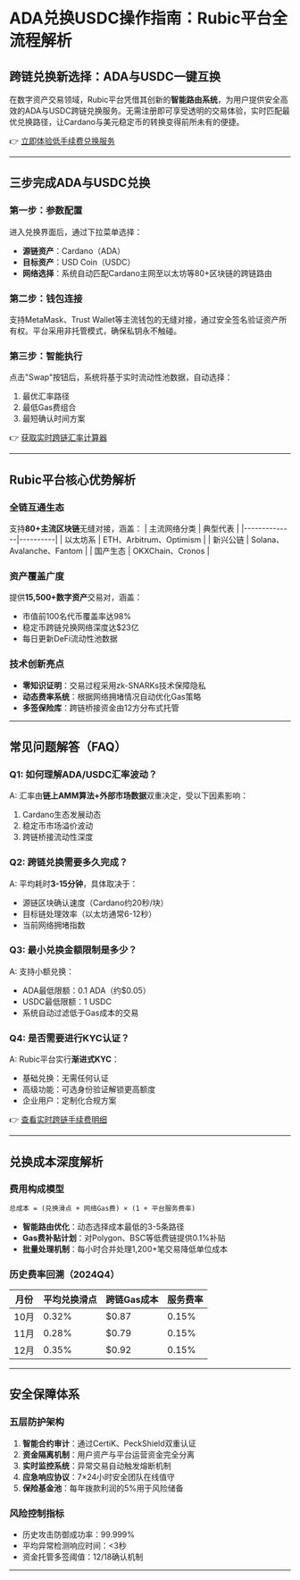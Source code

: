 # ADA兑换USDC操作指南：Rubic平台全流程解析

## 跨链兑换新选择：ADA与USDC一键互换

在数字资产交易领域，Rubic平台凭借其创新的**智能路由系统**，为用户提供安全高效的ADA与USDC跨链兑换服务。无需注册即可享受透明的交易体验，实时匹配最优兑换路径，让Cardano与美元稳定币的转换变得前所未有的便捷。

👉 [立即体验低手续费兑换服务](https://bit.ly/okx_welcome)

---

## 三步完成ADA与USDC兑换

### 第一步：参数配置
进入兑换界面后，通过下拉菜单选择：
- **源链资产**：Cardano（ADA）
- **目标资产**：USD Coin（USDC）
- **网络选择**：系统自动匹配Cardano主网至以太坊等80+区块链的跨链路由

### 第二步：钱包连接
支持MetaMask、Trust Wallet等主流钱包的无缝对接，通过安全签名验证资产所有权。平台采用非托管模式，确保私钥永不触碰。

### 第三步：智能执行
点击"Swap"按钮后，系统将基于实时流动性池数据，自动选择：
1. 最优汇率路径
2. 最低Gas费组合
3. 最短确认时间方案

👉 [获取实时跨链汇率计算器](https://bit.ly/okx_welcome)

---

## Rubic平台核心优势解析

### 全链互通生态
支持**80+主流区块链**无缝对接，涵盖：
| 主流网络分类 | 典型代表 |
|--------------|----------|
| 以太坊系     | ETH、Arbitrum、Optimism |
| 新兴公链     | Solana、Avalanche、Fantom |
| 国产生态     | OKXChain、Cronos |

### 资产覆盖广度
提供**15,500+数字资产**交易对，涵盖：
- 市值前100名代币覆盖率达98%
- 稳定币跨链兑换网络深度达$23亿
- 每日更新DeFi流动性池数据

### 技术创新亮点
- **零知识证明**：交易过程采用zk-SNARKs技术保障隐私
- **动态费率系统**：根据网络拥堵情况自动优化Gas策略
- **多签保险库**：跨链桥接资金由12方分布式托管

---

## 常见问题解答（FAQ）

### Q1: 如何理解ADA/USDC汇率波动？
A: 汇率由**链上AMM算法+外部市场数据**双重决定，受以下因素影响：
1. Cardano生态发展动态
2. 稳定币市场溢价波动
3. 跨链桥接流动性深度

### Q2: 跨链兑换需要多久完成？
A: 平均耗时**3-15分钟**，具体取决于：
- 源链区块确认速度（Cardano约20秒/块）
- 目标链处理效率（以太坊通常6-12秒）
- 当前网络拥堵指数

### Q3: 最小兑换金额限制是多少？
A: 支持小额兑换：
- ADA最低限额：0.1 ADA（约$0.05）
- USDC最低限额：1 USDC
- 系统自动过滤低于Gas成本的交易

### Q4: 是否需要进行KYC认证？
A: Rubic平台实行**渐进式KYC**：
- 基础兑换：无需任何认证
- 高级功能：可选身份验证解锁更高额度
- 企业用户：定制化合规方案

👉 [查看实时跨链手续费明细](https://bit.ly/okx_welcome)

---

## 兑换成本深度解析

### 费用构成模型
```markdown
总成本 = (兑换滑点 + 网络Gas费) × (1 + 平台服务费率)
```
- **智能路由优化**：动态选择成本最低的3-5条路径
- **Gas费补贴计划**：对Polygon、BSC等低费链提供0.1%补贴
- **批量处理机制**：每小时合并处理1,200+笔交易降低单位成本

### 历史费率回溯（2024Q4）
| 月份   | 平均兑换滑点 | 跨链Gas成本 | 服务费率 |
|--------|--------------|-------------|----------|
| 10月   | 0.32%        | $0.87       | 0.15%    |
| 11月   | 0.28%        | $0.79       | 0.15%    |
| 12月   | 0.35%        | $0.92       | 0.15%    |

---

## 安全保障体系

### 五层防护架构
1. **智能合约审计**：通过CertiK、PeckShield双重认证
2. **资金隔离机制**：用户资产与平台运营资金完全分离
3. **实时监控系统**：异常交易自动触发熔断机制
4. **应急响应协议**：7×24小时安全团队在线值守
5. **保险基金池**：每年拨款利润的5%用于风险储备

### 风险控制指标
- 历史攻击防御成功率：99.999%
- 平均异常检测响应时间：<3秒
- 资金托管多签阈值：12/18确认机制

---
